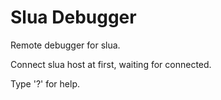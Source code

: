 # Slua Debugger
Remote debugger for slua.

Connect slua host at first, waiting for connected.

Type '?' for help.
